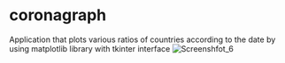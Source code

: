 # coronagraph
Application that plots various ratios of countries according to the date 
by using matplotlib library with tkinter interface
![Screenshfot_6](https://user-images.githubusercontent.com/39379330/85079651-039a9e00-b1d0-11ea-9cfc-1c0644ad78f8.jpg)
